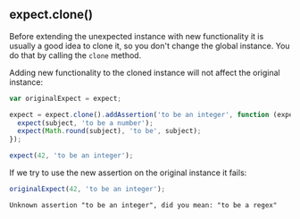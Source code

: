 ## expect.clone()

Before extending the unexpected instance with new functionality it is
usually a good idea to clone it, so you don't change the global
instance. You do that by calling the `clone` method.

Adding new functionality to the cloned instance will not affect the
original instance:

```js
var originalExpect = expect;

expect = expect.clone().addAssertion('to be an integer', function (expect, subject) {
  expect(subject, 'to be a number');
  expect(Math.round(subject), 'to be', subject);
});

expect(42, 'to be an integer');
```

If we try to use the new assertion on the original instance it fails:

```js
originalExpect(42, 'to be an integer');
```

```output
Unknown assertion "to be an integer", did you mean: "to be a regex"
```
